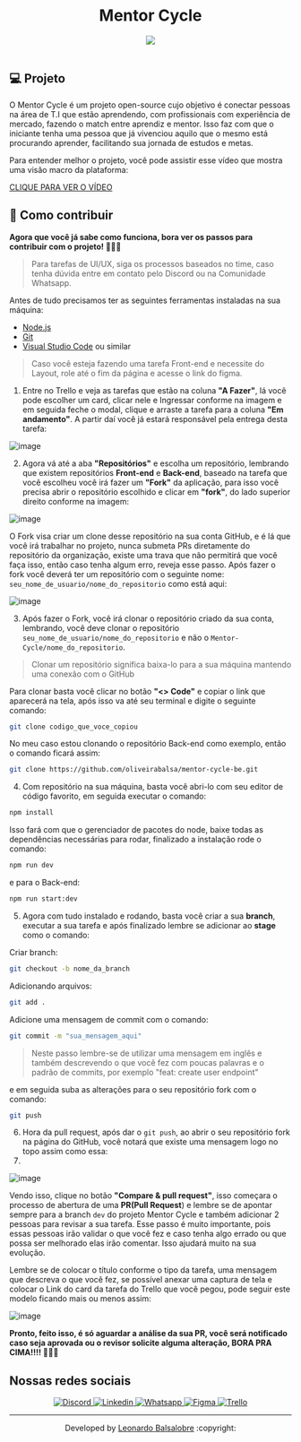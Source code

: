 






<p align="center">
	<h1 align="center">Mentor Cycle</h1>
</p>

<div align="center">
	<img src="https://avatars.githubusercontent.com/u/119057667?s=400&u=d07b20f910f60bd625942f0b963e09c92cefc3a2&v=4" />
</div>

<br>

## 💻 Projeto

O Mentor Cycle é um projeto open-source cujo objetivo é conectar pessoas na área de T.I que estão aprendendo, com profissionais com experiência de mercado, fazendo o match entre aprendiz e mentor. Isso faz com que o iniciante tenha uma pessoa que já vivenciou aquilo que o mesmo está procurando aprender, facilitando sua jornada de estudos e metas.

Para entender melhor o projeto, você pode assistir esse vídeo que mostra uma visão macro da plataforma:

[CLIQUE PARA VER O VÍDEO](https://youtu.be/mIt9n-BdLYY)


## 🤔 Como contribuir

**Agora que você já sabe como funciona, bora ver os passos para contribuir com o projeto! 🚀🚀🚀**

> Para tarefas de UI/UX, siga os processos baseados no time, caso tenha dúvida entre em contato pelo Discord ou na Comunidade Whatsapp.

Antes de tudo precisamos ter as seguintes ferramentas instaladas na sua máquina:

- [Node.js](https://nodejs.org/en/)
- [Git](https://git-scm.com/)
- [Visual Studio Code](https://code.visualstudio.com/) ou similar

> Caso você esteja fazendo uma tarefa Front-end e necessite do Layout, role até o fim da página e acesse o link do figma.

 1. Entre no Trello e veja as tarefas que estão na coluna **"A Fazer"**, lá você pode escolher um card, clicar nele e Ingressar conforme na imagem e em seguida feche o modal, clique e arraste a tarefa para a coluna **"Em andamento"**. A partir daí você já estará responsável pela entrega desta tarefa: 
 
![image](https://user-images.githubusercontent.com/57500163/216627716-657789cd-e68f-4f1a-9564-7382bfd3f061.png)
    
 2. Agora vá até a aba **"Repositórios"** e escolha um repositório, lembrando que existem repositórios **Front-end** e **Back-end**, baseado na tarefa que você escolheu você irá fazer um **"Fork"** da aplicação, para isso você precisa abrir o repositório escolhido e clicar em **"fork"**, do lado superior direito conforme na imagem:
 
![image](https://user-images.githubusercontent.com/57500163/216629255-034809cf-1041-4ee7-9a60-63722b4ab08d.png)
	
O Fork visa criar um clone desse repositório na sua conta GitHub, e é lá que você irá trabalhar no projeto, nunca submeta PRs diretamente do repositório da organização, existe uma trava que não permitirá que você faça isso, então caso tenha algum erro, reveja esse passo. Após fazer o fork você deverá ter um repositório com o seguinte nome: 
`seu_nome_de_usuario/nome_do_repositorio` como está aqui: 

![image](https://user-images.githubusercontent.com/57500163/216630241-9e83c4cc-082b-441c-949e-cd0f3daf7312.png)
	
 3.   Após fazer o Fork, você irá clonar o repositório criado da sua conta, lembrando, você deve clonar o repositório `seu_nome_de_usuario/nome_do_repositorio` e não o `Mentor-Cycle/nome_do_repositorio`. 

> Clonar um repositório significa baixa-lo para a sua máquina mantendo uma conexão com o GitHub

 
 Para clonar basta você clicar no botão **"<> Code"** e copiar o link que aparecerá na tela, após isso va até seu terminal e digite o seguinte comando: 
```bash
git clone codigo_que_voce_copiou
```
No meu caso estou clonando o repositório Back-end como exemplo, então o comando ficará assim: 
```bash
git clone https://github.com/oliveirabalsa/mentor-cycle-be.git
```

4. Com repositório na sua máquina, basta você abri-lo com seu editor de código favorito, em seguida executar o comando:
```bash
npm install
```
Isso fará com que o gerenciador de pacotes do node, baixe todas as dependências necessárias para rodar, finalizado a instalação rode o comando:
```bash
npm run dev
```
e para o Back-end:
```bash
npm run start:dev
```
5. Agora com tudo instalado e rodando, basta você criar a sua **branch**, executar a sua tarefa e após finalizado lembre se adicionar ao **stage** como o comando:

Criar branch:
```bash
git checkout -b nome_da_branch
```
Adicionando arquivos:
```bash
git add .
```
Adicione uma mensagem de commit com o comando: 
```bash
git commit -m "sua_mensagem_aqui"
```
> Neste passo lembre-se de utilizar uma mensagem em inglês e também descrevendo o que você fez com poucas palavras e o padrão de commits, por exemplo "feat: create user endpoint"

e em seguida suba as alterações para o seu repositório fork com o comando:
```bash
git push
```
6. Hora da pull request, após dar o `git push`, ao abrir o seu repositório fork na página do GitHub, você notará que existe uma mensagem logo no topo assim como essa: 
7. 
![image](https://user-images.githubusercontent.com/57500163/216635436-f2bfba76-a084-45b7-9b42-d8abe97a7062.png)

Vendo isso, clique no botão **"Compare & pull request"**, isso começara o processo de abertura de uma **PR(Pull Request**) e lembre se de apontar sempre para a branch `dev` do projeto Mentor Cycle  e também adicionar 2 pessoas para revisar a sua tarefa. Esse passo é muito importante, pois essas pessoas irão validar o que você fez e caso tenha algo errado ou que possa ser melhorado elas irão comentar. Isso ajudará muito na sua evolução.

Lembre se de colocar o título conforme o tipo da tarefa, uma mensagem que descreva o que você fez, se possível anexar uma captura de tela e colocar o Link do card da tarefa do Trello que você pegou, pode seguir este modelo ficando mais ou menos assim: 

![image](https://user-images.githubusercontent.com/57500163/216638205-a473736a-6dbb-453c-948f-2b7712df7d4a.png)


**Pronto, feito isso, é só aguardar a análise da sua PR, você será notificado caso seja aprovada ou o revisor solicite alguma alteração, BORA PRA CIMA!!!! 🚀🚀🚀**

## Nossas redes sociais

<p align="center">
  <a href="https://discord.gg/tuBshbtPNU">
  	<img  src="https://img.shields.io/badge/Discord-%237289DA.svg?style=for-the-badge&logo=discord&logoColor=white" alt="Discord">
  </a>
  <a href="https://www.linkedin.com/company/mentor-cycle/">
  	<img  src="https://img.shields.io/badge/linkedin-%230077B5.svg?style=for-the-badge&logo=linkedin&logoColor=white" alt="Linkedin"> 
  </a>
  <a href="https://chat.whatsapp.com/Li9mljuXiPG6Rr2uU9VTsi">
  	<img  src="https://img.shields.io/badge/WhatsApp-25D366?style=for-the-badge&logo=whatsapp&logoColor=white" alt="Whatsapp"> 
  </a>
  <a href="https://www.figma.com/file/KnsardnDQ2lDKUYo58G8Pf/Mentor-Cycle?node-id=11%3A6&t=JbtjqQL0XQJ1x054-1">
  	<img src="https://img.shields.io/badge/Figma-F24E1E?style=for-the-badge&logo=figma&logoColor=white" alt="Figma"> 
  </a>
  <a href="https://trello.com/invite/b/BJtM6SNZ/ATTI17cc38fcef42713d12a1f57d1d7130e4F920225C/tarefas">
  	<img src="https://img.shields.io/badge/Trello-0052CC?style=for-the-badge&logo=trello&logoColor=white" alt="Trello"> 
  </a>
</p>


---

<p align="center">Developed by <a href="https://www.linkedin.com/in/leonardo-balsalobre/">Leonardo Balsalobre</a> :copyright:
